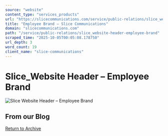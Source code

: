 ```yaml
---
source: "website"
content_type: "services_products"
url: "https://slicecommunications.com/service/public-relations/slice_website-header-employee-brand"
title: "Employee Brand – Slice Communications"
domain: "slicecommunications.com"
path: "/service/public-relations/slice_website-header-employee-brand"
scraped_time: "2025-10-05T00:05:08.178750"
url_depth: 3
word_count: 19
client_name: "slice-communications"
---
```


# Slice\_Website Header – Employee Brand

![Slice Website Header – Employee Brand](https://slicecommunications.com/wp-content/uploads/2019/11/Slice_Website-Header-Employee-Brand.png)

## From our Blog

[Return to Archive](/blog)